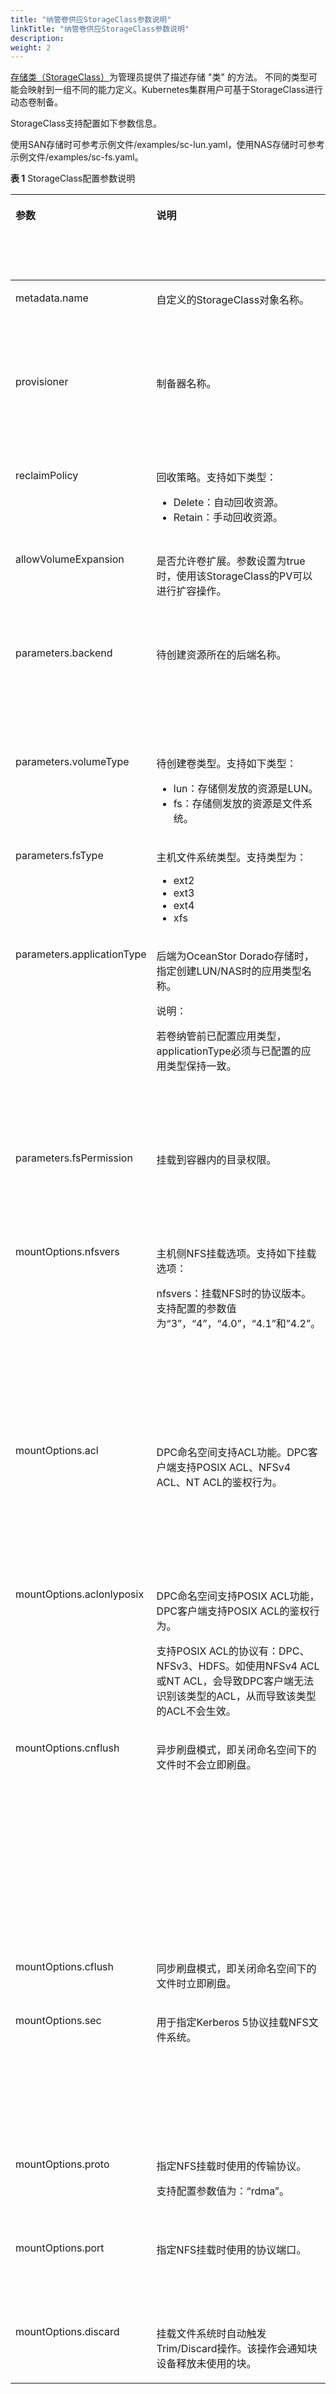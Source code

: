 ```yaml
---
title: "纳管卷供应StorageClass参数说明"
linkTitle: "纳管卷供应StorageClass参数说明"
description: 
weight: 2
---
```


[存储类（StorageClass）](https://kubernetes.io/docs/concepts/storage/storage-classes/)为管理员提供了描述存储 "类" 的方法。 不同的类型可能会映射到一组不同的能力定义。Kubernetes集群用户可基于StorageClass进行动态卷制备。

StorageClass支持配置如下参数信息。

使用SAN存储时可参考示例文件/examples/sc-lun.yaml，使用NAS存储时可参考示例文件/examples/sc-fs.yaml。

**表 1**  StorageClass配置参数说明

<a name="zh-cn_topic_0000001162111564_table1975019113299"></a>
<table><thead align="left"><tr id="zh-cn_topic_0000001162111564_row1175051115295"><th class="cellrowborder" valign="top" width="20.57%" id="mcps1.2.6.1.1"><p id="zh-cn_topic_0000001162111564_p875071122919"><a name="zh-cn_topic_0000001162111564_p875071122919"></a><a name="zh-cn_topic_0000001162111564_p875071122919"></a>参数</p>
</th>
<th class="cellrowborder" valign="top" width="25.41%" id="mcps1.2.6.1.2"><p id="zh-cn_topic_0000001162111564_p17750131113295"><a name="zh-cn_topic_0000001162111564_p17750131113295"></a><a name="zh-cn_topic_0000001162111564_p17750131113295"></a>说明</p>
</th>
<th class="cellrowborder" valign="top" width="6.959999999999999%" id="mcps1.2.6.1.3"><p id="p10370187155216"><a name="p10370187155216"></a><a name="p10370187155216"></a>必选参数</p>
</th>
<th class="cellrowborder" valign="top" width="9.15%" id="mcps1.2.6.1.4"><p id="p1639801013525"><a name="p1639801013525"></a><a name="p1639801013525"></a>默认值</p>
</th>
<th class="cellrowborder" valign="top" width="37.91%" id="mcps1.2.6.1.5"><p id="zh-cn_topic_0000001162111564_p075011113295"><a name="zh-cn_topic_0000001162111564_p075011113295"></a><a name="zh-cn_topic_0000001162111564_p075011113295"></a>备注</p>
</th>
</tr>
</thead>
<tbody><tr id="zh-cn_topic_0000001162111564_row1575014112294"><td class="cellrowborder" valign="top" width="20.57%" headers="mcps1.2.6.1.1 "><p id="zh-cn_topic_0000001162111564_p4750141111292"><a name="zh-cn_topic_0000001162111564_p4750141111292"></a><a name="zh-cn_topic_0000001162111564_p4750141111292"></a>metadata.name</p>
</td>
<td class="cellrowborder" valign="top" width="25.41%" headers="mcps1.2.6.1.2 "><p id="zh-cn_topic_0000001162111564_p475091120296"><a name="zh-cn_topic_0000001162111564_p475091120296"></a><a name="zh-cn_topic_0000001162111564_p475091120296"></a>自定义的StorageClass对象名称。</p>
</td>
<td class="cellrowborder" valign="top" width="6.959999999999999%" headers="mcps1.2.6.1.3 "><p id="p037012725218"><a name="p037012725218"></a><a name="p037012725218"></a>是</p>
</td>
<td class="cellrowborder" valign="top" width="9.15%" headers="mcps1.2.6.1.4 "><p id="p1539814102527"><a name="p1539814102527"></a><a name="p1539814102527"></a>-</p>
</td>
<td class="cellrowborder" valign="top" width="37.91%" headers="mcps1.2.6.1.5 "><p id="zh-cn_topic_0000001162111564_p861713973915"><a name="zh-cn_topic_0000001162111564_p861713973915"></a><a name="zh-cn_topic_0000001162111564_p861713973915"></a>以Kubernetes v1.22.1为例，支持数字、小写字母、中划线（-）和点（.）的组合，并且必须以字母数字开头和结尾。</p>
</td>
</tr>
<tr id="zh-cn_topic_0000001162111564_row77501711142917"><td class="cellrowborder" valign="top" width="20.57%" headers="mcps1.2.6.1.1 "><p id="zh-cn_topic_0000001162111564_p8750161119299"><a name="zh-cn_topic_0000001162111564_p8750161119299"></a><a name="zh-cn_topic_0000001162111564_p8750161119299"></a>provisioner</p>
</td>
<td class="cellrowborder" valign="top" width="25.41%" headers="mcps1.2.6.1.2 "><p id="zh-cn_topic_0000001162111564_p15750201119295"><a name="zh-cn_topic_0000001162111564_p15750201119295"></a><a name="zh-cn_topic_0000001162111564_p15750201119295"></a>制备器名称。</p>
</td>
<td class="cellrowborder" valign="top" width="6.959999999999999%" headers="mcps1.2.6.1.3 "><p id="p437013755212"><a name="p437013755212"></a><a name="p437013755212"></a>是</p>
</td>
<td class="cellrowborder" valign="top" width="9.15%" headers="mcps1.2.6.1.4 "><p id="p2039881018524"><a name="p2039881018524"></a><a name="p2039881018524"></a>csi.huawei.com</p>
</td>
<td class="cellrowborder" valign="top" width="37.91%" headers="mcps1.2.6.1.5 "><p id="p848811314350"><a name="p848811314350"></a><a name="p848811314350"></a>该字段需要指定为安装华为CSI时设置的驱动名。</p>
<p id="p061820373216"><a name="p061820373216"></a><a name="p061820373216"></a>取值和values.yaml文件中driverName一致。</p>
</td>
</tr>
<tr id="row1290925314317"><td class="cellrowborder" valign="top" width="20.57%" headers="mcps1.2.6.1.1 "><p id="p119108535312"><a name="p119108535312"></a><a name="p119108535312"></a>reclaimPolicy</p>
</td>
<td class="cellrowborder" valign="top" width="25.41%" headers="mcps1.2.6.1.2 "><p id="p16910135393118"><a name="p16910135393118"></a><a name="p16910135393118"></a>回收策略。支持如下类型：</p>
<a name="ul5209917195517"></a><a name="ul5209917195517"></a><ul id="ul5209917195517"><li>Delete：自动回收资源。</li><li>Retain：<span>手动回收资源</span>。</li></ul>
</td>
<td class="cellrowborder" valign="top" width="6.959999999999999%" headers="mcps1.2.6.1.3 "><p id="p4370073521"><a name="p4370073521"></a><a name="p4370073521"></a>是</p>
</td>
<td class="cellrowborder" valign="top" width="9.15%" headers="mcps1.2.6.1.4 "><p id="p139811010528"><a name="p139811010528"></a><a name="p139811010528"></a>-</p>
</td>
<td class="cellrowborder" valign="top" width="37.91%" headers="mcps1.2.6.1.5 "><a name="ul94333519558"></a><a name="ul94333519558"></a><ul id="ul94333519558"><li>Delete：删除PV/PVC时会关联删除存储上的资源。</li><li>Retain：删除PV/PVC时不会删除存储上的资源。</li></ul>
</td>
</tr>
<tr id="row0276132116506"><td class="cellrowborder" valign="top" width="20.57%" headers="mcps1.2.6.1.1 "><p id="p192771821155012"><a name="p192771821155012"></a><a name="p192771821155012"></a>allowVolumeExpansion</p>
</td>
<td class="cellrowborder" valign="top" width="25.41%" headers="mcps1.2.6.1.2 "><p id="p8277132112501"><a name="p8277132112501"></a><a name="p8277132112501"></a>是否允许卷扩展。参数设置为true 时，使用该StorageClass的PV可以进行扩容操作。</p>
</td>
<td class="cellrowborder" valign="top" width="6.959999999999999%" headers="mcps1.2.6.1.3 "><p id="p1637010715210"><a name="p1637010715210"></a><a name="p1637010715210"></a>否</p>
</td>
<td class="cellrowborder" valign="top" width="9.15%" headers="mcps1.2.6.1.4 "><p id="p20398110155213"><a name="p20398110155213"></a><a name="p20398110155213"></a>false</p>
</td>
<td class="cellrowborder" valign="top" width="37.91%" headers="mcps1.2.6.1.5 "><p id="p112771521135014"><a name="p112771521135014"></a><a name="p112771521135014"></a>此功能仅可用于扩容PV，不能用于缩容PV。</p>
<p id="p1999211201535"><a name="p1999211201535"></a><a name="p1999211201535"></a>扩容PV功能在Kubernetes <span>1.14 (alpha)后才支持</span>。</p>
</td>
</tr>
<tr id="row172016531531"><td class="cellrowborder" valign="top" width="20.57%" headers="mcps1.2.6.1.1 "><p id="p1120145314312"><a name="p1120145314312"></a><a name="p1120145314312"></a>parameters.backend</p>
</td>
<td class="cellrowborder" valign="top" width="25.41%" headers="mcps1.2.6.1.2 "><p id="p2201185318312"><a name="p2201185318312"></a><a name="p2201185318312"></a>待创建资源所在的后端名称。</p>
</td>
<td class="cellrowborder" valign="top" width="6.959999999999999%" headers="mcps1.2.6.1.3 "><p id="p123704712528"><a name="p123704712528"></a><a name="p123704712528"></a>否</p>
</td>
<td class="cellrowborder" valign="top" width="9.15%" headers="mcps1.2.6.1.4 "><p id="p33980109524"><a name="p33980109524"></a><a name="p33980109524"></a>-</p>
</td>
<td class="cellrowborder" valign="top" width="37.91%" headers="mcps1.2.6.1.5 "><p id="p2023133002520"><a name="p2023133002520"></a><a name="p2023133002520"></a>如果不设置，华为CSI随机选择一个满足容量要求的后端创建资源。</p>
<p id="p020135316313"><a name="p020135316313"></a><a name="p020135316313"></a>建议指定后端，确保创建的资源在预期的后端上。</p>
</td>
</tr>
<tr id="zh-cn_topic_0000001162111564_row18750151182917"><td class="cellrowborder" valign="top" width="20.57%" headers="mcps1.2.6.1.1 "><p id="zh-cn_topic_0000001162111564_p1775061119292"><a name="zh-cn_topic_0000001162111564_p1775061119292"></a><a name="zh-cn_topic_0000001162111564_p1775061119292"></a>parameters.volumeType</p>
</td>
<td class="cellrowborder" valign="top" width="25.41%" headers="mcps1.2.6.1.2 "><p id="zh-cn_topic_0000001162111564_p975011122920"><a name="zh-cn_topic_0000001162111564_p975011122920"></a><a name="zh-cn_topic_0000001162111564_p975011122920"></a>待创建卷类型。支持如下类型：</p>
<a name="ul1552484812564"></a><a name="ul1552484812564"></a><ul id="ul1552484812564"><li>lun：存储侧发放的资源是LUN。</li><li>fs：存储侧发放的资源是文件系统。</li></ul>
</td>
<td class="cellrowborder" valign="top" width="6.959999999999999%" headers="mcps1.2.6.1.3 "><p id="p1837014765216"><a name="p1837014765216"></a><a name="p1837014765216"></a>是</p>
</td>
<td class="cellrowborder" valign="top" width="9.15%" headers="mcps1.2.6.1.4 "><p id="p5398141035217"><a name="p5398141035217"></a><a name="p5398141035217"></a>-</p>
</td>
<td class="cellrowborder" valign="top" width="37.91%" headers="mcps1.2.6.1.5 "><a name="ul15360173513251"></a><a name="ul15360173513251"></a><ul id="ul15360173513251"><li>使用NAS存储时，必须配置为fs。</li><li>使用SAN存储时，必须配置为lun。</li></ul>
</td>
</tr>
<tr id="row167642021133711"><td class="cellrowborder" valign="top" width="20.57%" headers="mcps1.2.6.1.1 "><p id="zh-cn_topic_0000001162111564_p18750171111299"><a name="zh-cn_topic_0000001162111564_p18750171111299"></a><a name="zh-cn_topic_0000001162111564_p18750171111299"></a>parameters.fsType</p>
</td>
<td class="cellrowborder" valign="top" width="25.41%" headers="mcps1.2.6.1.2 "><p id="p19169191111571"><a name="p19169191111571"></a><a name="p19169191111571"></a>主机文件系统类型。支持类型为：</p>
<a name="ul9614171916576"></a><a name="ul9614171916576"></a><ul id="ul9614171916576"><li>ext2</li><li>ext3</li><li>ext4</li><li>xfs</li></ul>
</td>
<td class="cellrowborder" valign="top" width="6.959999999999999%" headers="mcps1.2.6.1.3 "><p id="p435413852915"><a name="p435413852915"></a><a name="p435413852915"></a>否</p>
</td>
<td class="cellrowborder" valign="top" width="9.15%" headers="mcps1.2.6.1.4 "><p id="p9690143918526"><a name="p9690143918526"></a><a name="p9690143918526"></a>ext4</p>
</td>
<td class="cellrowborder" valign="top" width="37.91%" headers="mcps1.2.6.1.5 "><p id="zh-cn_topic_0000001162111564_p8750311172910"><a name="zh-cn_topic_0000001162111564_p8750311172910"></a><a name="zh-cn_topic_0000001162111564_p8750311172910"></a>仅当StorageClass的volumeType设置为“lun”，且PVC的volumeMode配置为“Filesystem”时生效。</p>
</td>
</tr>
<tr id="row1175164935614"><td class="cellrowborder" valign="top" width="20.57%" headers="mcps1.2.6.1.1 "><p id="p133711471387"><a name="p133711471387"></a><a name="p133711471387"></a>parameters.applicationType</p>
</td>
<td class="cellrowborder" valign="top" width="25.41%" headers="mcps1.2.6.1.2 "><p id="p153378472388"><a name="p153378472388"></a><a name="p153378472388"></a>后端为OceanStor Dorado存储时，指定创建LUN/NAS时的应用类型名称。</p>
<div class="note" id="note161704482570"><a name="note161704482570"></a><a name="note161704482570"></a><span class="notetitle"> 说明： </span><div class="notebody"><p id="p131701948105720"><a name="p131701948105720"></a><a name="p131701948105720"></a>若卷纳管前已配置应用类型，applicationType必须与已配置的应用类型保持一致。</p>
</div></div>
</td>
<td class="cellrowborder" valign="top" width="6.959999999999999%" headers="mcps1.2.6.1.3 "><p id="p193700711523"><a name="p193700711523"></a><a name="p193700711523"></a>否</p>
</td>
<td class="cellrowborder" valign="top" width="9.15%" headers="mcps1.2.6.1.4 "><p id="p8398201010524"><a name="p8398201010524"></a><a name="p8398201010524"></a>-</p>
</td>
<td class="cellrowborder" valign="top" width="37.91%" headers="mcps1.2.6.1.5 "><a name="ul2082135095716"></a><a name="ul2082135095716"></a><ul id="ul2082135095716"><li>“volumeType”为“lun”时，在DeviceManager管理界面，选择“服务 &gt; 块服务 &gt; LUN组 &gt; LUN &gt; 创建 &gt; 应用类型”，获取应用类型名称。</li><li>“volumeType”为“fs”时，在DeviceManager管理界面，选择“服务 &gt; 文件服务 &gt; 文件系统 &gt; 创建 &gt; 应用类型”，获取应用类型名称。</li></ul>
</td>
</tr>
<tr id="row990944017312"><td class="cellrowborder" valign="top" width="20.57%" headers="mcps1.2.6.1.1 "><p id="p6909540133118"><a name="p6909540133118"></a><a name="p6909540133118"></a>parameters.fsPermission</p>
</td>
<td class="cellrowborder" valign="top" width="25.41%" headers="mcps1.2.6.1.2 "><p id="p5909540143115"><a name="p5909540143115"></a><a name="p5909540143115"></a>挂载到容器内的目录权限。</p>
<p id="p11862561310"><a name="p11862561310"></a><a name="p11862561310"></a></p>
</td>
<td class="cellrowborder" valign="top" width="6.959999999999999%" headers="mcps1.2.6.1.3 "><p id="p19370877528"><a name="p19370877528"></a><a name="p19370877528"></a>否</p>
</td>
<td class="cellrowborder" valign="top" width="9.15%" headers="mcps1.2.6.1.4 "><p id="p173981610175210"><a name="p173981610175210"></a><a name="p173981610175210"></a>-</p>
</td>
<td class="cellrowborder" valign="top" width="37.91%" headers="mcps1.2.6.1.5 "><p id="p99211326131"><a name="p99211326131"></a><a name="p99211326131"></a>配置格式参考Linux权限设置，如“777”、“755”等。</p>
<p id="p248531271420"><a name="p248531271420"></a><a name="p248531271420"></a>当volumeType为lun时，支持配置该字段。</p>
</td>
</tr>
<tr id="row1795755912408"><td class="cellrowborder" valign="top" width="20.57%" headers="mcps1.2.6.1.1 "><p id="p1036995916474"><a name="p1036995916474"></a><a name="p1036995916474"></a>mountOptions.nfsvers</p>
</td>
<td class="cellrowborder" valign="top" width="25.41%" headers="mcps1.2.6.1.2 "><p id="p16369105917476"><a name="p16369105917476"></a><a name="p16369105917476"></a>主机侧NFS挂载选项。支持如下挂载选项：</p>
<p id="p3366172411524"><a name="p3366172411524"></a><a name="p3366172411524"></a>nfsvers：挂载NFS时的协议版本。支持配置的参数值为“3”，“4”，“4.0”，“4.1”和”4.2”。</p>
</td>
<td class="cellrowborder" valign="top" width="6.959999999999999%" headers="mcps1.2.6.1.3 "><p id="p53719725212"><a name="p53719725212"></a><a name="p53719725212"></a>否</p>
</td>
<td class="cellrowborder" valign="top" width="9.15%" headers="mcps1.2.6.1.4 "><p id="p13398141016526"><a name="p13398141016526"></a><a name="p13398141016526"></a>-</p>
</td>
<td class="cellrowborder" valign="top" width="37.91%" headers="mcps1.2.6.1.5 "><p id="p775515413439"><a name="p775515413439"></a><a name="p775515413439"></a>在主机执行mount命令时-o参数后的可选选项。列表格式。</p>
<p id="p486929143316"><a name="p486929143316"></a><a name="p486929143316"></a>指定NFS版本挂载时，当前支持NFS 3/4.0/4.1/4.2协议（需存储设备支持且开启）。当配置参数为nfsvers=4时，因为操作系统配置的不同，实际挂载可能为NFS 4的最高版本协议，如4.2，当需要使用4.0协议时，建议配置nfsver:ws=4.0。</p>
</td>
</tr>
<tr id="row122991419104113"><td class="cellrowborder" valign="top" width="20.57%" headers="mcps1.2.6.1.1 "><p id="p743994313307"><a name="p743994313307"></a><a name="p743994313307"></a>mountOptions.acl</p>
</td>
<td class="cellrowborder" valign="top" width="25.41%" headers="mcps1.2.6.1.2 "><p id="p7439243173012"><a name="p7439243173012"></a><a name="p7439243173012"></a>DPC命名空间支持ACL功能。DPC客户端支持POSIX ACL、NFSv4 ACL、NT ACL的鉴权行为。</p>
</td>
<td class="cellrowborder" valign="top" width="6.959999999999999%" headers="mcps1.2.6.1.3 "><p id="p18371167175218"><a name="p18371167175218"></a><a name="p18371167175218"></a>否</p>
</td>
<td class="cellrowborder" valign="top" width="9.15%" headers="mcps1.2.6.1.4 "><p id="p5398121065216"><a name="p5398121065216"></a><a name="p5398121065216"></a>-</p>
</td>
<td class="cellrowborder" valign="top" width="37.91%" headers="mcps1.2.6.1.5 "><p id="p1451716198319"><a name="p1451716198319"></a><a name="p1451716198319"></a>acl、aclonlyposix、cnflush、cflush参数描述仅供参考，详细参数说明请参考<a href="https://support.huawei.com/enterprise/zh/distributed-storage/oceanstor-pacific-9520-pid-251711061" target="_blank" rel="noopener noreferrer">《OceanStor Pacific系列 产品文档》</a> &gt; 配置 &gt; 文件服务基础业务配置指南 &gt; 配置基础业务（DPC场景） &gt; 客户端访问DPC共享 &gt; 步骤2。</p>
</td>
</tr>
<tr id="row131796204428"><td class="cellrowborder" valign="top" width="20.57%" headers="mcps1.2.6.1.1 "><p id="p184399439309"><a name="p184399439309"></a><a name="p184399439309"></a>mountOptions.aclonlyposix</p>
</td>
<td class="cellrowborder" valign="top" width="25.41%" headers="mcps1.2.6.1.2 "><p id="p13950103563719"><a name="p13950103563719"></a><a name="p13950103563719"></a>DPC命名空间支持POSIX ACL功能，DPC客户端支持POSIX ACL的鉴权行为。</p>
<p id="p1943913439308"><a name="p1943913439308"></a><a name="p1943913439308"></a>支持POSIX ACL的协议有：DPC、NFSv3、HDFS。如使用NFSv4 ACL或NT ACL，会导致DPC客户端无法识别该类型的ACL，从而导致该类型的ACL不会生效。</p>
</td>
<td class="cellrowborder" valign="top" width="6.959999999999999%" headers="mcps1.2.6.1.3 "><p id="p103711978523"><a name="p103711978523"></a><a name="p103711978523"></a>否</p>
</td>
<td class="cellrowborder" valign="top" width="9.15%" headers="mcps1.2.6.1.4 "><p id="p639831014524"><a name="p639831014524"></a><a name="p639831014524"></a>-</p>
</td>
<td class="cellrowborder" valign="top" width="37.91%" headers="mcps1.2.6.1.5 "><p id="p718315423511"><a name="p718315423511"></a><a name="p718315423511"></a>aclonlyposix与acl参数同时使用时，仅acl参数生效，即命名空间支持ACL功能。</p>
</td>
</tr>
<tr id="row10278171764220"><td class="cellrowborder" valign="top" width="20.57%" headers="mcps1.2.6.1.1 "><p id="p867705717358"><a name="p867705717358"></a><a name="p867705717358"></a>mountOptions.cnflush</p>
</td>
<td class="cellrowborder" valign="top" width="25.41%" headers="mcps1.2.6.1.2 "><p id="p7533510163615"><a name="p7533510163615"></a><a name="p7533510163615"></a>异步刷盘模式，即关闭命名空间下的文件时不会立即刷盘。</p>
</td>
<td class="cellrowborder" valign="top" width="6.959999999999999%" headers="mcps1.2.6.1.3 "><p id="p1537112711528"><a name="p1537112711528"></a><a name="p1537112711528"></a>否</p>
</td>
<td class="cellrowborder" valign="top" width="9.15%" headers="mcps1.2.6.1.4 "><p id="p53981310175211"><a name="p53981310175211"></a><a name="p53981310175211"></a>-</p>
</td>
<td class="cellrowborder" valign="top" width="37.91%" headers="mcps1.2.6.1.5 "><p id="p46771657123516"><a name="p46771657123516"></a><a name="p46771657123516"></a>异步刷盘模式，当文件关闭时不会同步将Cache的数据持久化到存储介质中，而是通过Cache异步刷盘的方式将数据写入存储介质，Cache的后台刷盘将在写业务完成后根据刷盘周期定时刷盘。在多客户端场景下，对同一文件进行并行操作，文件Size的更新会受刷盘周期的影响，即当刷盘动作完成后才会更新文件的Size，更新通常会在数秒内完成。同步I/O不受刷盘周期影响。</p>
</td>
</tr>
<tr id="row1645871414422"><td class="cellrowborder" valign="top" width="20.57%" headers="mcps1.2.6.1.1 "><p id="p13444191520365"><a name="p13444191520365"></a><a name="p13444191520365"></a>mountOptions.cflush</p>
</td>
<td class="cellrowborder" valign="top" width="25.41%" headers="mcps1.2.6.1.2 "><p id="p194444156366"><a name="p194444156366"></a><a name="p194444156366"></a>同步刷盘模式，即关闭命名空间下的文件时立即刷盘。</p>
</td>
<td class="cellrowborder" valign="top" width="6.959999999999999%" headers="mcps1.2.6.1.3 "><p id="p1837197175216"><a name="p1837197175216"></a><a name="p1837197175216"></a>否</p>
</td>
<td class="cellrowborder" valign="top" width="9.15%" headers="mcps1.2.6.1.4 "><p id="p93981210155216"><a name="p93981210155216"></a><a name="p93981210155216"></a>-</p>
</td>
<td class="cellrowborder" valign="top" width="37.91%" headers="mcps1.2.6.1.5 "><p id="p18444315183615"><a name="p18444315183615"></a><a name="p18444315183615"></a>默认使用同步刷盘模式。</p>
</td>
</tr>
<tr id="row1510837583"><td class="cellrowborder" valign="top" width="20.57%" headers="mcps1.2.6.1.1 "><p id="p13195284475"><a name="p13195284475"></a><a name="p13195284475"></a>mountOptions.sec</p>
</td>
<td class="cellrowborder" valign="top" width="25.41%" headers="mcps1.2.6.1.2 "><p id="p919162820478"><a name="p919162820478"></a><a name="p919162820478"></a>用于指定Kerberos 5协议挂载NFS文件系统。</p>
</td>
<td class="cellrowborder" valign="top" width="6.959999999999999%" headers="mcps1.2.6.1.3 "><p id="p1719152812473"><a name="p1719152812473"></a><a name="p1719152812473"></a>否</p>
</td>
<td class="cellrowborder" valign="top" width="9.15%" headers="mcps1.2.6.1.4 "><p id="p181910281476"><a name="p181910281476"></a><a name="p181910281476"></a>-</p>
</td>
<td class="cellrowborder" valign="top" width="37.91%" headers="mcps1.2.6.1.5 "><a name="ul196241519175315"></a><a name="ul196241519175315"></a><ul id="ul196241519175315"><li>使用Kerberos 5协议时，请配置krb5。</li><li>使用Kerberos 5i协议时，请配置krb5i。</li><li>使用Kerberos 5p协议时，请配置krb5p。</li><li>Kerberos仅支持NFSv4.0或NFSv4.1</li></ul>
</td>
</tr>
<tr id="row128563915810"><td class="cellrowborder" valign="top" width="20.57%" headers="mcps1.2.6.1.1 "><p id="p22011843373"><a name="p22011843373"></a><a name="p22011843373"></a>mountOptions.proto</p>
</td>
<td class="cellrowborder" valign="top" width="25.41%" headers="mcps1.2.6.1.2 "><p id="p120110433710"><a name="p120110433710"></a><a name="p120110433710"></a>指定NFS挂载时使用的传输协议。</p>
<p id="p121419557439"><a name="p121419557439"></a><a name="p121419557439"></a>支持配置参数值为：“rdma”。</p>
</td>
<td class="cellrowborder" valign="top" width="6.959999999999999%" headers="mcps1.2.6.1.3 "><p id="p1520119410379"><a name="p1520119410379"></a><a name="p1520119410379"></a>否</p>
</td>
<td class="cellrowborder" valign="top" width="9.15%" headers="mcps1.2.6.1.4 "><p id="p1201844372"><a name="p1201844372"></a><a name="p1201844372"></a>-</p>
</td>
<td class="cellrowborder" valign="top" width="37.91%" headers="mcps1.2.6.1.5 "><a name="ul197311816164015"></a><a name="ul197311816164015"></a><ul id="ul197311816164015"><li>确保存储系统已启用NFS over RDMA。</li><li>支持OceanStor Dorado 6.1.7及以上的NAS存储</li></ul>
</td>
</tr>
<tr id="row17614421981"><td class="cellrowborder" valign="top" width="20.57%" headers="mcps1.2.6.1.1 "><p id="p33347614411"><a name="p33347614411"></a><a name="p33347614411"></a>mountOptions.port</p>
</td>
<td class="cellrowborder" valign="top" width="25.41%" headers="mcps1.2.6.1.2 "><p id="p285125974520"><a name="p285125974520"></a><a name="p285125974520"></a>指定NFS挂载时使用的<span>协议端口</span>。</p>
</td>
<td class="cellrowborder" valign="top" width="6.959999999999999%" headers="mcps1.2.6.1.3 "><p id="p7334269448"><a name="p7334269448"></a><a name="p7334269448"></a>条件必选</p>
</td>
<td class="cellrowborder" valign="top" width="9.15%" headers="mcps1.2.6.1.4 "><p id="p163341965441"><a name="p163341965441"></a><a name="p163341965441"></a>-</p>
</td>
<td class="cellrowborder" valign="top" width="37.91%" headers="mcps1.2.6.1.5 "><p id="p1233414615447"><a name="p1233414615447"></a><a name="p1233414615447"></a>传输协议方式使用“rdma”时，请设置为：20049。</p>
</td>
</tr>
<tr id="row72168231837"><td class="cellrowborder" valign="top" width="20.57%" headers="mcps1.2.6.1.1 "><p id="p612723262910"><a name="p612723262910"></a><a name="p612723262910"></a>mountOptions.discard</p>
</td>
<td class="cellrowborder" valign="top" width="25.41%" headers="mcps1.2.6.1.2 "><p id="p4127632172918"><a name="p4127632172918"></a><a name="p4127632172918"></a><span>挂载文件系统时自动触发Trim/Discard操作。该操作会通知块设备释放未使用的块</span>。</p>
</td>
<td class="cellrowborder" valign="top" width="6.959999999999999%" headers="mcps1.2.6.1.3 "><p id="p191271932182911"><a name="p191271932182911"></a><a name="p191271932182911"></a>否</p>
</td>
<td class="cellrowborder" valign="top" width="9.15%" headers="mcps1.2.6.1.4 "><p id="p1712773232912"><a name="p1712773232912"></a><a name="p1712773232912"></a>-</p>
</td>
<td class="cellrowborder" valign="top" width="37.91%" headers="mcps1.2.6.1.5 "><p id="p2127193210298"><a name="p2127193210298"></a><a name="p2127193210298"></a>支持xfs、ext4文件系统。</p>
</td>
</tr>
</tbody>
</table>


